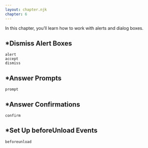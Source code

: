 ```yaml
---
layout: chapter.njk
chapter: 6
---
```


In this chapter, you’ll learn how to work with alerts and dialog boxes.

\*Dismiss Alert Boxes
---------------------

    alert
    accept
    dismiss

\*Answer Prompts
----------------

    prompt

\*Answer Confirmations
----------------------

    confirm

\*Set Up beforeUnload Events
----------------------------

    beforeunload
